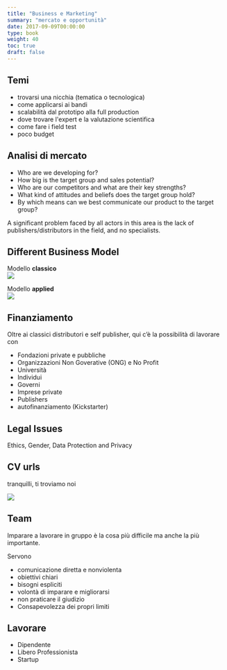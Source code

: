 ```yaml
---
title: "Business e Marketing"
summary: "mercato e opportunità"
date: 2017-09-09T00:00:00
type: book
weight: 40
toc: true
draft: false
---
```


## Temi
- trovarsi una nicchia (tematica o tecnologica)
- come applicarsi ai bandi
- scalabilità dal prototipo alla full production
- dove trovare l'expert e la valutazione scientifica
- come fare i field test
- poco budget

## Analisi di mercato
- Who are we developing for?
- How big is the target group and sales potential?
- Who are our competitors and what are their key strengths?
- What kind of attitudes and beliefs does the target group hold?
- By which means can we best communicate our product to the target group?

A significant problem faced by all actors in this area is the lack of publishers/distributors in the field, and no specialists.

## Different Business Model

Modello **classico**  
![](../img/biz_classic.webp)

Modello **applied**  
![](../img/biz_applied.webp)

## Finanziamento
Oltre ai classici distributori e self publisher, qui c’è la possibilità di lavorare con

- Fondazioni private e pubbliche
- Organizzazioni Non Goverative (ONG) e No Profit
- Università
- Individui
- Governi
- Imprese private
- Publishers
- autofinanziamento (Kickstarter)

## Legal Issues
Ethics, Gender, Data Protection and Privacy

## CV urls
tranquilli, ti troviamo noi

![](../img/cv_openai.webp)

## Team
Imparare a lavorare in gruppo è la cosa più difficile ma anche la più importante.

Servono
- comunicazione diretta e nonviolenta
- obiettivi chiari 
- bisogni espliciti
- volontà di imparare e migliorarsi
- non praticare il giudizio
- Consapevolezza dei propri limiti

## Lavorare
- Dipendente
- Libero Professionista
- Startup
